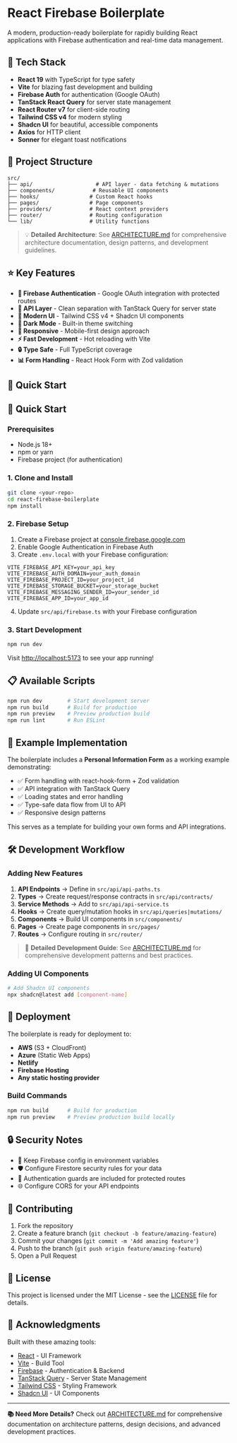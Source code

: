 # React Firebase Boilerplate

A modern, production-ready boilerplate for rapidly building React applications with Firebase authentication and real-time data management.

## 🚀 Tech Stack

- **React 19** with TypeScript for type safety
- **Vite** for blazing fast development and building
- **Firebase Auth** for authentication (Google OAuth)
- **TanStack React Query** for server state management
- **React Router v7** for client-side routing
- **Tailwind CSS v4** for modern styling
- **Shadcn UI** for beautiful, accessible components
- **Axios** for HTTP client
- **Sonner** for elegant toast notifications

## 📁 Project Structure

```
src/
├── api/                    # API layer - data fetching & mutations
├── components/            # Reusable UI components
├── hooks/                # Custom React hooks
├── pages/                # Page components
├── providers/            # React context providers
├── router/               # Routing configuration
└── lib/                  # Utility functions
```

> 💡 **Detailed Architecture**: See [ARCHITECTURE.md](./ARCHITECTURE.md) for comprehensive architecture documentation, design patterns, and development guidelines.

## ⭐ Key Features

- **🔐 Firebase Authentication** - Google OAuth integration with protected routes
- **📡 API Layer** - Clean separation with TanStack Query for server state
- **🎨 Modern UI** - Tailwind CSS v4 + Shadcn UI components
- **🌙 Dark Mode** - Built-in theme switching
- **📱 Responsive** - Mobile-first design approach
- **⚡ Fast Development** - Hot reloading with Vite
- **🔒 Type Safe** - Full TypeScript coverage
- **📊 Form Handling** - React Hook Form with Zod validation

## 🚀 Quick Start

## 🚀 Quick Start

### Prerequisites

- Node.js 18+
- npm or yarn
- Firebase project (for authentication)

### 1. Clone and Install

```bash
git clone <your-repo>
cd react-firebase-boilerplate
npm install
```

### 2. Firebase Setup

1. Create a Firebase project at [console.firebase.google.com](https://console.firebase.google.com)
2. Enable Google Authentication in Firebase Auth
3. Create `.env.local` with your Firebase configuration:

```env
VITE_FIREBASE_API_KEY=your_api_key
VITE_FIREBASE_AUTH_DOMAIN=your_auth_domain
VITE_FIREBASE_PROJECT_ID=your_project_id
VITE_FIREBASE_STORAGE_BUCKET=your_storage_bucket
VITE_FIREBASE_MESSAGING_SENDER_ID=your_sender_id
VITE_FIREBASE_APP_ID=your_app_id
```

4. Update `src/api/firebase.ts` with your Firebase configuration

### 3. Start Development

```bash
npm run dev
```

Visit [http://localhost:5173](http://localhost:5173) to see your app running!

## 📋 Available Scripts

```bash
npm run dev        # Start development server
npm run build      # Build for production
npm run preview    # Preview production build
npm run lint       # Run ESLint
```

## 🎯 Example Implementation

The boilerplate includes a **Personal Information Form** as a working example demonstrating:

- ✅ Form handling with react-hook-form + Zod validation
- ✅ API integration with TanStack Query
- ✅ Loading states and error handling
- ✅ Type-safe data flow from UI to API
- ✅ Responsive design patterns

This serves as a template for building your own forms and API integrations.

## 🛠️ Development Workflow

### Adding New Features

1. **API Endpoints** → Define in `src/api/api-paths.ts`
2. **Types** → Create request/response contracts in `src/api/contracts/`
3. **Service Methods** → Add to `src/api/api-service.ts`
4. **Hooks** → Create query/mutation hooks in `src/api/queries|mutations/`
5. **Components** → Build UI components in `src/components/`
6. **Pages** → Create page components in `src/pages/`
7. **Routes** → Configure routing in `src/router/`

> 📖 **Detailed Development Guide**: See [ARCHITECTURE.md](./ARCHITECTURE.md) for comprehensive development patterns and best practices.

### Adding UI Components

```bash
# Add Shadcn UI components
npx shadcn@latest add [component-name]
```

## 🚀 Deployment

The boilerplate is ready for deployment to:

- **AWS** (S3 + CloudFront)
- **Azure** (Static Web Apps)
- **Netlify**
- **Firebase Hosting**
- **Any static hosting provider**

### Build Commands

```bash
npm run build      # Build for production
npm run preview    # Preview production build locally
```

## 🔒 Security Notes

- 🔐 Keep Firebase config in environment variables
- 🛡️ Configure Firestore security rules for your data
- 🔑 Authentication guards are included for protected routes
- 🌐 Configure CORS for your API endpoints

## 🤝 Contributing

1. Fork the repository
2. Create a feature branch (`git checkout -b feature/amazing-feature`)
3. Commit your changes (`git commit -m 'Add amazing feature'`)
4. Push to the branch (`git push origin feature/amazing-feature`)
5. Open a Pull Request

## 📄 License

This project is licensed under the MIT License - see the [LICENSE](LICENSE) file for details.

## 🙏 Acknowledgments

Built with these amazing tools:

- [React](https://react.dev/) - UI Framework
- [Vite](https://vitejs.dev/) - Build Tool
- [Firebase](https://firebase.google.com/) - Authentication & Backend
- [TanStack Query](https://tanstack.com/query) - Server State Management
- [Tailwind CSS](https://tailwindcss.com/) - Styling Framework
- [Shadcn UI](https://ui.shadcn.com/) - UI Components

---

**📚 Need More Details?** Check out [ARCHITECTURE.md](./ARCHITECTURE.md) for comprehensive documentation on architecture patterns, design decisions, and advanced development practices.
